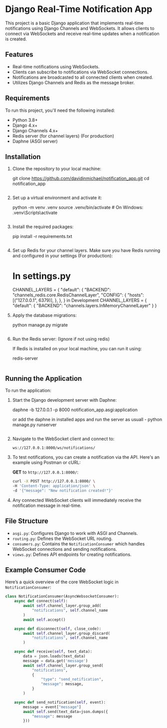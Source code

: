 # Django Real-Time Notification App

This project is a basic Django application that implements real-time notifications using Django Channels and WebSockets. It allows clients to connect via WebSockets and receive real-time updates when a notification is created.

## Features

- Real-time notifications using WebSockets.
- Clients can subscribe to notifications via WebSocket connections.
- Notifications are broadcasted to all connected clients when created.
- Utilizes Django Channels and Redis as the message broker.

## Requirements

To run this project, you'll need the following installed:

- Python 3.8+
- Django 4.x+
- Django Channels 4.x+
- Redis server (for channel layers) (For production)
- Daphne (ASGI server)

## Installation

1. Clone the repository to your local machine:

    git clone https://github.com/davidinmichael/notification_app.git
    cd notification_app
    ```

2. Set up a virtual environment and activate it:

    python -m venv .venv
    source .venv/bin/activate  # On Windows: .venv\Scripts\activate
    ```

3. Install the required packages:

    pip install -r requirements.txt
    ```

4. Set up Redis for your channel layers. Make sure you have Redis running and configured in your settings (For production):

    # In settings.py
    CHANNEL_LAYERS = {
        "default": {
            "BACKEND": "channels_redis.core.RedisChannelLayer",
            "CONFIG": {
                "hosts": [("127.0.0.1", 6379)],
            },
        },
    }
in Development
    CHANNEL_LAYERS = {
    "default": {
        "BACKEND": "channels.layers.InMemoryChannelLayer"
    }
}

5. Apply the database migrations:

    python manage.py migrate
    ```

6. Run the Redis server: (Ignore if not using redis)

    If Redis is installed on your local machine, you can run it using:

    redis-server
    ```

## Running the Application

To run the application:

1. Start the Django development server with Daphne:

    daphne -b 127.0.0.1 -p 8000 notification_app.asgi:application

    or add the daphne in installed apps and run the server as usuall - python manage.py runserver
    ```

2. Navigate to the WebSocket client and connect to:

    ```
    ws://127.0.0.1:8000/ws/notifications/
    ```

3. To test notifications, you can create a notification via the API. Here's an example using Postman or cURL:

    **GET** to `http://127.0.0.1:8000/`:
    
    ```bash
    curl -X POST http://127.0.0.1:8000/ \
    -H 'Content-Type: application/json' \
    -d '{"message": "New notification created!"}'
    ```

4. Any connected WebSocket clients will immediately receive the notification message in real-time.

## File Structure

- `asgi.py`: Configures Django to work with ASGI and Channels.
- `routing.py`: Defines the WebSocket URL routing.
- `consumers.py`: Contains the `NotificationConsumer` which handles WebSocket connections and sending notifications.
- `views.py`: Defines API endpoints for creating notifications.

## Example Consumer Code

Here’s a quick overview of the core WebSocket logic in `NotificationConsumer`:

```python
class NotificationConsumer(AsyncWebsocketConsumer):
    async def connect(self):
        await self.channel_layer.group_add(
            "notifications", self.channel_name
        )
        await self.accept()

    async def disconnect(self, close_code):
        await self.channel_layer.group_discard(
            "notifications", self.channel_name
        )

    async def receive(self, text_data):
        data = json.loads(text_data)
        message = data.get('message')
        await self.channel_layer.group_send(
            "notifications",
            {
                "type": "send_notification",
                "message": message,
            }
        )

    async def send_notification(self, event):
        message = event["message"]
        await self.send(text_data=json.dumps({
            "message": message
        }))
